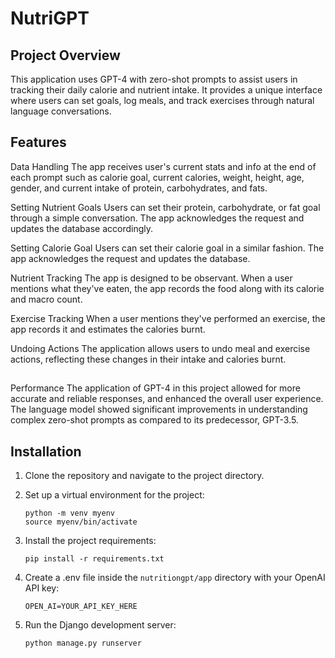 # NutriGPT

## Project Overview
This application uses GPT-4 with zero-shot prompts to assist users in tracking their daily calorie and nutrient intake. It provides a unique interface where users can set goals, log meals, and track exercises through natural language conversations.

## Features
Data Handling
The app receives user's current stats and info at the end of each prompt such as calorie goal, current calories, weight, height, age, gender, and current intake of protein, carbohydrates, and fats.

Setting Nutrient Goals
Users can set their protein, carbohydrate, or fat goal through a simple conversation. The app acknowledges the request and updates the database accordingly.

Setting Calorie Goal
Users can set their calorie goal in a similar fashion. The app acknowledges the request and updates the database.

Nutrient Tracking
The app is designed to be observant. When a user mentions what they've eaten, the app records the food along with its calorie and macro count.

Exercise Tracking
When a user mentions they've performed an exercise, the app records it and estimates the calories burnt.

Undoing Actions
The application allows users to undo meal and exercise actions, reflecting these changes in their intake and calories burnt.

## 
Performance
The application of GPT-4 in this project allowed for more accurate and reliable responses, and enhanced the overall user experience. The language model showed significant improvements in understanding complex zero-shot prompts as compared to its predecessor, GPT-3.5.

## Installation

1. Clone the repository and navigate to the project directory.

2. Set up a virtual environment for the project:
   ```
   python -m venv myenv
   source myenv/bin/activate
   ```

3. Install the project requirements:
   ```
   pip install -r requirements.txt
   ```

4. Create a .env file inside the `nutritiongpt/app` directory with your OpenAI API key:
   ```
   OPEN_AI=YOUR_API_KEY_HERE
   ```

5. Run the Django development server:
   ```
   python manage.py runserver
   ```


